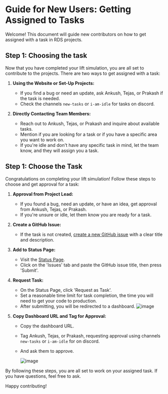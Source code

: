 # Guide for New Users: Getting Assigned to Tasks

Welcome! This document will guide new contributors on how to get assigned with a task in RDS projects.

## Step 1: Choosing the task

Now that you have completed your lift simulation, you are all set to contribute to the projects. There are two ways to get assigned with a task:

1. **Using the Website or Set-Up Projects:**

   - If you find a bug or need an update, ask Ankush, Tejas, or Prakash if the task is needed.
   - Check the channels `new-tasks` or `i-am-idle` for tasks on discord.

2. **Directly Contacting Team Members:**
   - Reach out to Ankush, Tejas, or Prakash and inquire about available tasks.
   - Mention if you are looking for a task or if you have a specific area you want to work on.
   - If you're idle and don't have any specific task in mind, let the team know, and they will assign you a task.

## Step 1: Choose the Task

Congratulations on completing your lift simulation! Follow these steps to choose and get approval for a task:

1. **Approval from Project Lead:**

   - If you found a bug, need an update, or have an idea, get approval from Ankush, Tejas, or Prakash.
   - If you're unsure or idle, let them know you are ready for a task.

2. **Create a GitHub Issue:**

   - If the task is not created, [create a new GitHub issue](link_to_project_issues) with a clear title and description.

3. **Add to Status Page:**

   - Visit the [Status Page](https://status.realdevsquad.com/issues).
   - Click on the 'Issues' tab and paste the GitHub issue title, then press 'Submit'.

4. **Request Task:**

   - On the Status Page, click 'Request as Task'.
   - Set a reasonable time limit for task completion, the time you will need to get your code to production.
   - After submitting, you will be redirected to a dashboard.
     ![image](https://github.com/tejaskh3/uXHUB/assets/98630752/6d4069a5-1f00-44b6-a12a-b593400b0a9d)

5. **Copy Dashboard URL and Tag for Approval:**

   - Copy the dashboard URL.
   - Tag Ankush, Tejas, or Prakash, requesting approval using channels `new-tasks` or `i-am-idle` for on discord.
   - And ask them to approve.

     ![image](https://github.com/tejaskh3/uXHUB/assets/98630752/029a562c-fe8d-48ec-a16a-1991e69d7e23)

By following these steps, you are all set to work on your assigned task. If you have questions, feel free to ask.

Happy contributing!
